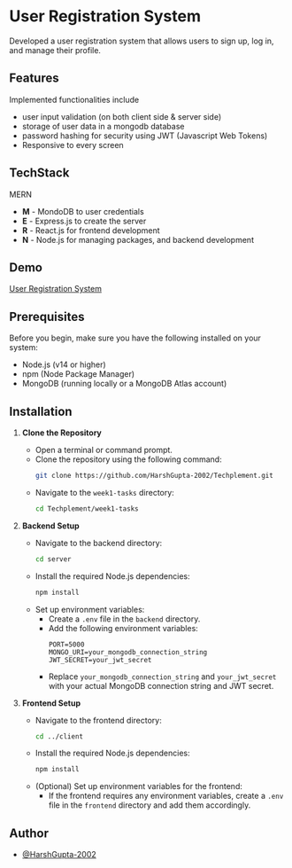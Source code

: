 
# User Registration System

Developed a user registration system that allows users to sign up, log in, and manage their profile.

## Features

Implemented functionalities include

- user input validation (on both client side & server side)
- storage of user data in a mongodb database
- password hashing for security using JWT (Javascript Web Tokens)
- Responsive to every screen

## TechStack

MERN

- **M** - MondoDB to user credentials
- **E** - Express.js to create the server
- **R** - React.js for frontend development
- **N** - Node.js for managing packages, and backend development
## Demo

[User Registration System](https://youtu.be/TEaB7sHy2EY)

## Prerequisites

Before you begin, make sure you have the following installed on your system:

- Node.js (v14 or higher)
- npm (Node Package Manager)
- MongoDB (running locally or a MongoDB Atlas account)
## Installation

1. **Clone the Repository**

   - Open a terminal or command prompt.
   - Clone the repository using the following command:
     ```bash
     git clone https://github.com/HarshGupta-2002/Techplement.git
     ```
   - Navigate to the `week1-tasks` directory:
     ```bash
     cd Techplement/week1-tasks
     ```

2. **Backend Setup**
   - Navigate to the backend directory:
     ```bash
     cd server
     ```
   - Install the required Node.js dependencies:
     ```bash
     npm install
     ```
   - Set up environment variables:
     - Create a `.env` file in the `backend` directory.
     - Add the following environment variables:
       ```env
       PORT=5000
       MONGO_URI=your_mongodb_connection_string
       JWT_SECRET=your_jwt_secret
       ```
     - Replace `your_mongodb_connection_string` and `your_jwt_secret` with your actual MongoDB connection string and JWT secret.

3. **Frontend Setup**
   - Navigate to the frontend directory:
     ```bash
     cd ../client
     ```
   - Install the required Node.js dependencies:
     ```bash
     npm install
     ```
   - (Optional) Set up environment variables for the frontend:
     - If the frontend requires any environment variables, create a `.env` file in the `frontend` directory and add them accordingly.

## Author

- [@HarshGupta-2002](https://github.com/HarshGupta-2002)